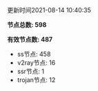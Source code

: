 更新时间2021-08-14 10:40:35

**节点总数: 598**

**有效节点数: 487**

- ss节点: 458
- v2ray节点: 16
- ssr节点: 1
- trojan节点: 12
